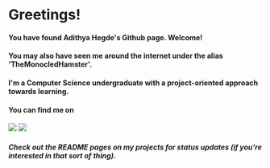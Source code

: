 # Greetings!

#### You have found Adithya Hegde's Github page. Welcome!
#### You may also have seen me around the internet under the alias 'TheMonocledHamster'.

#### I'm a Computer Science undergraduate with a project-oriented approach towards learning.
#### You can find me on 
<a href="https://www.linkedin.com/in/adithya-hegde" target="_blank"><img src="https://img.shields.io/badge/LinkedIn-0077B5?style=for-the-badge&logo=linkedin&logoColor=white"/></a> 
<a href="https://www.instagram.com/ibderemperor" target="_blank"><img src ="https://img.shields.io/badge/Instagram-E4405F?style=for-the-badge&logo=instagram&logoColor=white"/></a>

##### Check out the README pages on my projects for status updates (if you're interested in that sort of thing).
